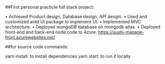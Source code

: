 ##First personal practicle full stack project:

 • Achieved Product design, Database design, API desgin.
 • Used and customized antd UI package to implement UI.
 • Implemented MVC architecture.
 • Deployed mongoDB database on mongodb atlas.
 • Deployed front-end and back-end node code to Azure. https://sushi-manage-front.azurewebsites.net/

##for source code
commands:

yarn install: to install dependencies
yarn start: to run it locally
